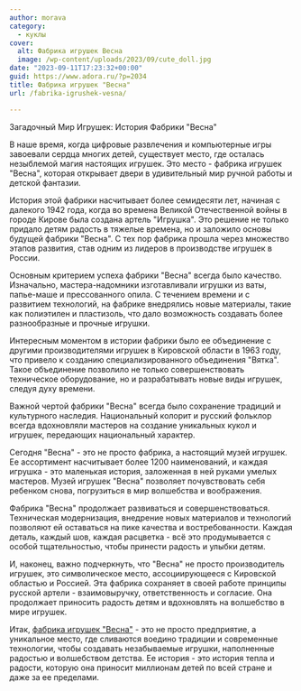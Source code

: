 ```yaml
---
author: morava
category:
  - куклы
cover:
  alt: Фабрика игрушек Весна
  image: /wp-content/uploads/2023/09/cute_doll.jpg
date: "2023-09-11T17:23:32+00:00"
guid: https://www.adora.ru/?p=2034
title: Фабрика игрушек "Весна"
url: /fabrika-igrushek-vesna/

---
```

Загадочный Мир Игрушек: История Фабрики "Весна"

В наше время, когда цифровые развлечения и компьютерные игры завоевали сердца многих детей, существует место, где осталась незыблемой магия настоящих игрушек. Это место \- фабрика игрушек "Весна", которая открывает двери в удивительный мир ручной работы и детской фантазии.

История этой фабрики насчитывает более семидесяти лет, начиная с далекого 1942 года, когда во времена Великой Отечественной войны в городе Кирове была создана артель "Игрушка". Это решение не только придало детям радость в тяжелые времена, но и заложило основы будущей фабрики "Весна". С тех пор фабрика прошла через множество этапов развития, став одним из лидеров в производстве игрушек в России.

Основным критерием успеха фабрики "Весна" всегда было качество. Изначально, мастера-надомники изготавливали игрушки из ваты, папье-маше и прессованного опила. С течением времени и с развитием технологий, на фабрике внедрялись новые материалы, такие как полиэтилен и пластизоль, что дало возможность создавать более разнообразные и прочные игрушки.

Интересным моментом в истории фабрики было ее объединение с другими производителями игрушек в Кировской области в 1963 году, что привело к созданию специализированного объединения "Вятка". Такое объединение позволило не только совершенствовать техническое оборудование, но и разрабатывать новые виды игрушек, следуя духу времени.

Важной чертой фабрики "Весна" всегда было сохранение традиций и культурного наследия. Национальный колорит и русский фольклор всегда вдохновляли мастеров на создание уникальных кукол и игрушек, передающих национальный характер.

Сегодня "Весна" \- это не просто фабрика, а настоящий музей игрушек. Ее ассортимент насчитывает более 1200 наименований, и каждая игрушка - это маленькая история, заложенная в ней руками умелых мастеров. Музей игрушек "Весна" позволяет почувствовать себя ребенком снова, погрузиться в мир волшебства и воображения.

Фабрика "Весна" продолжает развиваться и совершенствоваться. Техническая модернизация, внедрение новых материалов и технологий позволяют ей оставаться на пике качества и востребованности. Каждая деталь, каждый шов, каждая расцветка \- всё это продумывается с особой тщательностью, чтобы принести радость и улыбки детям.

И, наконец, важно подчеркнуть, что "Весна" не просто производитель игрушек, это символическое место, ассоциирующееся с Кировской областью и Россией. Эта фабрика сохраняет в своей работе принципы русской артели \- взаимовыручку, ответственность и согласие. Она продолжает приносить радость детям и вдохновлять на волшебство в мире игрушек.

Итак, [фабрика игрушек "Весна"](https://vesna.toys/) \- это не просто предприятие, а уникальное место, где сливаются воедино традиции и современные технологии, чтобы создавать незабываемые игрушки, наполненные радостью и волшебством детства. Ее история \- это история тепла и радости, которую она приносит миллионам детей по всей стране и даже за ее пределами.
